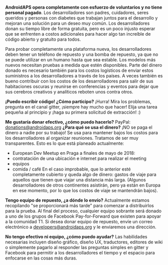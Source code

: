 **AndroidAPS opera completamente con esfuerzo de voluntarios y no tiene personal pagado**. Los desarrolladores son padres, cuidadores, seres queridos y personas con diabetes que trabajan juntos para el desarrollo y mejoran una solución para un deseo muy común. Los desarrolladores donan su tiempo libre de forma gratuita, pero es un poco injusto esperar que se enfrenten a costos adicionales para hacer algo tan increíble de código abierto y gratuito para todos.

Para probar completamente una plataforma nueva, los desarrolladores deben tener un teléfono de repuesto y una bomba de repuesto, ya que no se puede utilizar en un humano hasta que sea estable. Los modelos más nuevos necesitan pruebas a medida que estén disponibles. Parte del dinero donado es necesario también para los costos logísticos de enviar estos suministros a los desarrolladores a través de los países. A veces también es bueno contribuir con los costos de los desarrolladores para salir de sus habitaciones oscuras y reunirse en conferencias y eventos para dejar que sus cerebros creativos y analíticos reboten unos contra otros.


**¡Puedo escribir código! ¿Cómo participo?** ¡Hurra! Mira los problemas, pregunta en el canal gitter, ¡siempre hay mucho que hacer! Elija una tarea pequeña al principio y ¡haga su primera solicitud de extracción! :)


**Me gustaría donar efectivo, ¿cómo puedo hacerlo?** PayPal: donations@androidaps.org
**¿Para qué se usa el dinero?** ¡NO se paga el dinero a nadie por su trabajo! Se usa para mantener bajos los costos para los desarrolladores al organizar reuniones. Tratamos de ser muy transparentes. Esto es lo que está planeado actualmente:

* European Dev Meetup en Praga a finales de mayo de 2018: 
* contratación de una ubicación e internet para realizar el meeting
* equipos 
* comida / café
En el caso improbable, que lo anterior esté completamente cubierto y queda algo de dinero: gastos de viaje para aquellos que tienen que viajar una distancia más larga. (Algunos desarrolladores de otros continentes asistirán, pero ya están en Europa en ese momento, por lo que los costos de viaje se mantendrán bajos).


**Tengo equipo de repuesto, ¿a dónde lo envío?** Actualmente estamos recopilando "se proporcionará más tarde" para comenzar a distribuirlos para la prueba. Al final del proceso, cualquier equipo sobrante será donado a uno de los grupos de Facebook Pay-for-Forward que existen para apoyar a la comunidad T1. Si desea donar equipo de repuesto, envíe un correo electrónico a developers@androidaps.org y le enviaremos una dirección.

**No tengo efectivo ni equipo, ¿cómo puedo ayudar?** Las habilidades necesarias incluyen diseño gráfico, diseño UX, traductores, editores de wiki o simplemente pagarlo al responder las preguntas simples en gitter y Facebook para permitir a los desarrolladores el tiempo y el espacio para enfocarse en las cosas más duras. 


